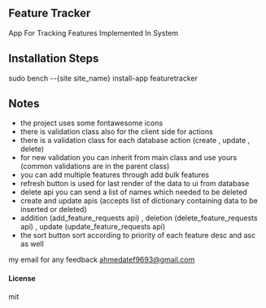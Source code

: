 ## Feature Tracker

App For Tracking Features Implemented In System

Installation Steps
------------------

sudo bench --{site site_name} install-app featuretracker

Notes
-----
- the project uses some fontawesome icons
- there is validation class also for the client side for actions
- there is a validation class for each database action (create , update , delete)
- for new validation you can inherit from main class and use yours (common validations are in  the parent class)
- you can add multiple features through add bulk features
- refresh button is used for last render of the data to ui from database
- delete api you can send a list of names which needed to be deleted
- create and update apis (accepts list of dictionary containing data to be inserted or deleted)
- addition (add_feature_requests api) , deletion (delete_feature_requests api) , update (update_feature_requests api)
- the sort button sort according to priority of each feature desc and asc as well 

my email for any feedback ahmedatef9693@gmail.com

#### License
mit